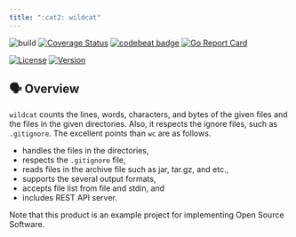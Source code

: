 ```yaml
---
title: ":cat2: wildcat"
---
```


![build](https://github.com/tamada/wildcat/workflows/build/badge.svg)
[![Coverage Status](https://coveralls.io/repos/github/tamada/wildcat/badge.svg?branch=main)](https://coveralls.io/github/tamada/wildcat?branch=main)
[![codebeat badge](https://codebeat.co/badges/ad4259ff-15bc-48e6-b5a5-e23fda711d25)](https://codebeat.co/projects/github-com-tamada-wildcat-main)
[![Go Report Card](https://goreportcard.com/badge/github.com/tamada/wildcat)](https://goreportcard.com/report/github.com/tamada/wildcat)

[![License](https://img.shields.io/badge/License-Apache%202.0-green.svg?logo=spdx)](https://github.com/tamada/tjdoe/blob/master/LICENSE)
[![Version](https://img.shields.io/badge/Version-1.0.0-green.svg)](https://github.com/tamada/tjdoe/releases/tag/v1.0.0)

## :speaking_head: Overview

`wildcat` counts the lines, words, characters, and bytes of the given files and the files in the given directories.
Also, it respects the ignore files, such as `.gitignore`.
The excellent points than `wc` are as follows.

* handles the files in the directories,
* respects the `.gitignore` file,
* reads files in the archive file such as jar, tar.gz, and etc.,
* supports the several output formats,
* accepts file list from file and stdin, and
* includes REST API server.

Note that this product is an example project for implementing Open Source Software.
